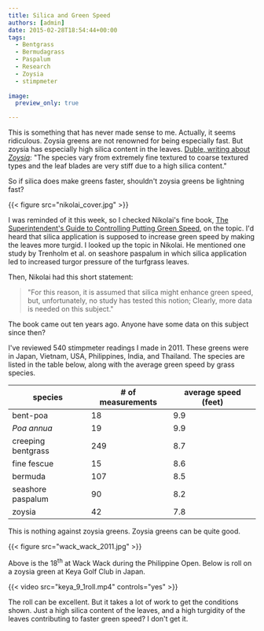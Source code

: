```yaml
---
title: Silica and Green Speed
authors: [admin]
date: 2015-02-28T18:54:44+00:00
tags:
  - Bentgrass
  - Bermudagrass
  - Paspalum
  - Research
  - Zoysia
  - stimpmeter
  
image:
  preview_only: true

---
```


This is something that has never made sense to me. Actually, it seems ridiculous. Zoysia greens are not renowned for being especially fast. But zoysia has especially high silica content in the leaves. [Duble, writing about *Zoysia*](https://web.archive.org/web/20150208045744/http://aggie-horticulture.tamu.edu/archives/parsons/turf/publications/zoysia.html): "The species vary from extremely fine textured to coarse textured types and the leaf blades are very stiff due to a high silica content."

So if silica does make greens faster, shouldn't zoysia greens be lightning fast?

{{< figure src="nikolai_cover.jpg" >}}

I was reminded of it this week, so I checked Nikolai's fine book, [The Superintendent's Guide to Controlling Putting Green Speed](https://www.amazon.com/dp/0471472727/ref=cm_sw_em_r_mt_dp_9JNHP16CH3XHGG1T058G), on the topic. I'd heard that silica application is supposed to increase green speed by making the leaves more turgid. I looked up the topic in Nikolai. He mentioned one study by Trenholm et al. on seashore paspalum in which silica application led to increased turgor pressure of the turfgrass leaves.

Then, Nikolai had this short statement:

> "For this reason, it is assumed that silica might enhance green speed, but, unfortunately, no study has tested this notion; Clearly, more data is needed on this subject."

The book came out ten years ago. Anyone have some data on this subject since then? 

I've reviewed 540 stimpmeter readings I made in 2011. These greens were in Japan, Vietnam, USA, Philippines, India, and Thailand. The species are listed in the table below, along with the average green speed by grass species.

| species            | # of measurements  | average speed (feet) |
| ------------------ | ------------------ | -------------------- |
| bent-poa           | 18                 | 9.9                  |
| *Poa annua*        | 19                 | 9.9                  |
| creeping bentgrass | 249                | 8.7                  |
| fine fescue        | 15                 | 8.6                  |
| bermuda            | 107                | 8.5                  |
| seashore paspalum  | 90                 | 8.2                  |
| zoysia             | 42                 | 7.8                  |

This is nothing against zoysia greens. Zoysia greens can be quite good.

{{< figure src="wack_wack_2011.jpg" >}}

Above is the 18<sup>th</sup> at Wack Wack during the Philippine Open. Below is roll on a zoysia green at Keya Golf Club in Japan.

{{< video src="keya_9_1roll.mp4" controls="yes" >}}

The roll can be excellent. But it takes a lot of work to get the conditions shown. Just a high silica content of the leaves, and a high turgidity of the leaves contributing to faster green speed? I don't get it.


